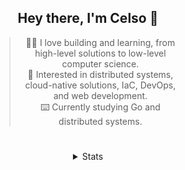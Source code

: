 <div align="center">

## Hey there, I'm Celso 🙂

<div style="max-width: 300px; ">

> 🧙‍♂️ I love building and learning, from high-level solutions to low-level computer science.<br>
> 🦉 Interested in distributed systems, cloud-native solutions, IaC, DevOps, and web development.<br>
> ⌨️ Currently studying Go and distributed systems.<br>

</div>

#

<details align="center">
<summary>Stats</summary>

<cr/>

<p style="text-align: center;">
<!--START_SECTION:waka-->

```txt
From: 23 September 2023 - To: 23 October 2023

Go                26 hrs 45 mins  ██████▓░░░░░░░░░░░░░░░░░░   27.17 %
Markdown          26 hrs 9 mins   ██████▓░░░░░░░░░░░░░░░░░░   26.57 %
YAML              7 hrs 59 mins   ██░░░░░░░░░░░░░░░░░░░░░░░   08.12 %
Java              5 hrs 26 mins   █▒░░░░░░░░░░░░░░░░░░░░░░░   05.53 %
JavaScript        5 hrs 25 mins   █▒░░░░░░░░░░░░░░░░░░░░░░░   05.50 %
```

<!--END_SECTION:waka-->
</p>
  
<div>

<img src="http://github-readme-stats.vercel.app/api/top-langs/?username=celsobenedetti&layout=compact&custom_title=Languages&include_all_commits=true&count_private=true&langs_count=6&theme=transparent&bg_color=00000000" height="180em"/>
<img src="https://streak-stats.demolab.com?user=celsobenedetti&theme=transparent" height="180rem"/>

</div>

#

<a href="https://wakatime.com/@8a52c0fd-ec78-403a-81d0-07c674c564b3" title="Time coded since Jan 17 2022">
<img src="https://wakatime.com/badge/user/8a52c0fd-ec78-403a-81d0-07c674c564b3.svg" alt="Wakatime 2022" title="Time coded since Jan 17 2022" />
</a>

</details>

</div>
